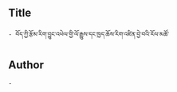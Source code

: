 ## Title
	- བོད་ཀྱི་རྩོམ་རིག་བྱུང་འཕེལ་གྱི་ལོ་རྒྱུས་དང་ཁྱད་ཆོས་རིག་འཛིན་བྱེ་བའི་རོལ་མཚོ་

## Author
	- 

